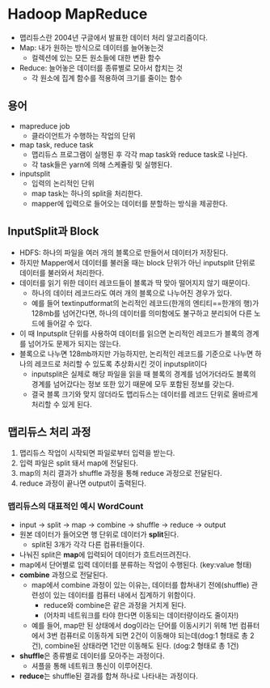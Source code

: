 # Hadoop MapReduce
- 맵리듀스란 2004년 구글에서 발표한 데이터 처리 알고리즘이다.
- Map: 내가 원하는 방식으로 데이터를 늘어놓는것
  - 컬렉션에 있는 모든 원소들에 대한 변환 함수
- Reduce: 늘어놓은 데이터를 종류별로 모아서 합치는 것
  - 각 원소에 집계 함수를 적용하여 크기를 줄이는 함수


## 용어
- mapreduce job
  - 클라이언트가 수행하는 작업의 단위
- map task, reduce task
  - 맵리듀스 프로그램이 실행된 후 각각 map task와 reduce task로 나뉜다.
  - 각 task들은 yarn에 의해 스케쥴링 및 실행된다.
- inputsplit
  - 입력의 논리적인 단위
  - map task는 하나의 split을 처리한다.
  - mapper에 입력으로 들어오는 데이터를 분할하는 방식을 제공한다.


## InputSplit과 Block
- HDFS: 하나의 파일을 여러 개의 블록으로 만들어서 데이터가 저장된다.
- 하지만 Mapper에서 데이터를 불러올 때는 block 단위가 아닌 inputsplit 단위로 데이터를 불러와서 처리한다.
- 데이터를 읽기 위한 데이터 레코드들이 블록과 딱 맞아 떨어지지 않기 때문이다.
  - 하나의 데이터 레코드라도 여러 개의 블록으로 나누어진 경우가 있다.
  - 예를 들어 textinputformat의 논리적인 레코드(한개의 엔티티==한개의 행)가 128mb를 넘어간다면, 하나의 데이터를 의미함에도 불구하고 분리되어 다른 노드에 들어갈 수 있다.
- 이 때 Inputsplit 단위를 사용하여 데이터를 읽으면 논리적인 레코드가 블록의 경계를 넘어가도 문제가 되지는 않는다.
- 블록으로 나누면 128mb까지만 가능하지만, 논리적인 레코드를 기준으로 나누면 하나의 레코드로 처리할 수 있도록 추상화시킨 것이 inputsplit이다
  - inputsplit은 실제로 해당 파일을 읽을 때 블록의 경계를 넘어가더라도 블록의 경계를 넘어갔다는 정보 또한 있기 때문에 모두 포함된 정보를 갖는다.
  - 결국 블록 크기와 맞지 않더라도 맵리듀스는 데이터를 레코드 단위로 올바르게 처리할 수 있게 된다.


## 맵리듀스 처리 과정
1. 맵리듀스 작업이 시작되면 파일로부터 입력을 받는다.
2. 입력 파일은 split 돼서 map에 전달된다.
3. map의 처리 결과가 shuffle 과정을 통해 reduce 과정으로 전달된다.
4. reduce 과정이 끝나면 output이 출력된다.

### 맵리듀스의 대표적인 예시 WordCount
- input → split → map → combine → shuffle → reduce → output
- 원본 데이터가 들어오면 행 단위로 데이터가 **split**된다.
  - split된 3개가 각각 다른 컴퓨터들이다.
- 나눠진 split은 **map**에 입력되어 데이터가 흐트러뜨려진다.
- map에서 단어별로 입력 데이터를 분류하는 작업이 수행된다. (key:value 형태)
- **combine** 과정으로 전달된다.
  - map에서 combine 과정이 있는 이유는, 데이터를 합쳐내기 전에(shuffle) 관련성이 있는 데이터를 컴퓨터 내에서 집계하기 위함이다.
    - reduce와 combine은 같은 과정을 거치게 된다.
    - (어차피 네트워크를 타야 한다면 이동되는 데이터량이라도 줄이자!)
  - 예를 들어, map만 된 상태에서 dog이라는 단어를 이동시키기 위해 1번 컴퓨터에서 3번 컴퓨터로 이동하게 되면 2건이 이동해야 되는데(dog:1 형태로 총 2건), combine된 상태라면 1건만 이동해도 된다. (dog:2 형태로 총 1건)
- **shuffle**은 종류별로 데이터를 모아주는 과정이다.
  - 셔플을 통해 네트워크 통신이 이루어진다.
- **reduce**는 shuffle된 결과를 합쳐 하나로 나타내는 과정이다.